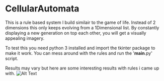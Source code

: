 # CellularAutomata
This is a rule based system I build similair to the game of life.
Instead of 2 dimensions this only keeps evolving from a 1Dimensional list.
By constantly displaying a new generation on top each other, you will get a visually appealing imagery.

To test this you need python 3 installed and import the tkinter package to make it work.
You can mess around with the rules and run the '__main__.py' script.

Results may vary but here are some interesting results with rules i came up with.
![Alt Text](http://www.daanruting.com/content/Gifs/CellularAutomata.gif)
